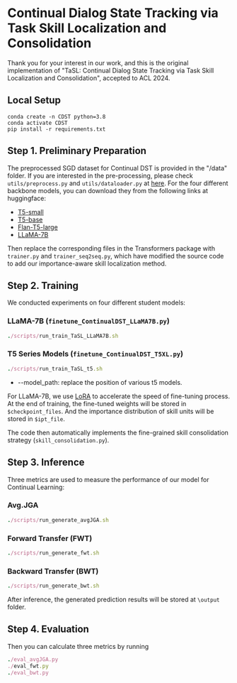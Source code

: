 # Continual Dialog State Tracking via Task Skill Localization and Consolidation
Thank you for your interest in our work, and this is the original implementation of "TaSL: Continual Dialog State Tracking via Task Skill Localization and Consolidation", accepted to ACL 2024.

## Local Setup
```
conda create -n CDST python=3.8
conda activate CDST
pip install -r requirements.txt
```

## Step 1. Preliminary Preparation
The preprocessed SGD dataset for Continual DST is provided in the "/data" folder. If you are interested in the pre-processing, please check `utils/preprocess.py` and `utils/dataloader.py` at [here](https://github.com/thu-coai/CPT4DST).
For the four different backbone models, you can download they from the following links at huggingface:
* [T5-small](https://huggingface.co/google-t5/t5-small)
* [T5-base](https://huggingface.co/google-t5/t5-base)
* [Flan-T5-large](https://huggingface.co/google/flan-t5-large)
* [LLaMA-7B](https://huggingface.co/yahma/llama-7b-hf)


Then replace the corresponding files in the Transformers package with `trainer.py` and `trainer_seq2seq.py`, which have modified the source code to add our importance-aware skill localization method.


## Step 2. Training
We conducted experiments on four different student models:
### LLaMA-7B (`finetune_ContinualDST_LLaMA7B.py`)
```ruby
./scripts/run_train_TaSL_LLaMA7B.sh
```
### T5 Series Models (`finetune_ContinualDST_T5XL.py`)
```ruby
./scripts/run_train_TaSL_t5.sh
```
* --model_path: replace the position of various t5 models.

For LLaMA-7B, we use [LoRA](https://github.com/microsoft/LoRA) to accelerate the speed of fine-tuning process. At the end of training, the fine-tuned weights will be stored in `$checkpoint_files`. And the importance distribution of skill units will be stored in `$ipt_file`.

The code then automatically implements the fine-grained skill consolidation strategy (`skill_consolidation.py`).


## Step 3. Inference
Three metrics are used to measure the performance of our model for Continual Learning:

### **Avg.JGA**
```ruby
./scripts/run_generate_avgJGA.sh
```
### Forward Transfer (**FWT**)
```ruby
./scripts/run_generate_fwt.sh
```
### Backward Transfer (**BWT**)
```ruby
./scripts/run_generate_bwt.sh
```
After inference, the generated prediction results will be stored at `\output` folder. 


## Step 4. Evaluation
Then you can calculate three metrics by running
```ruby
./eval_avgJGA.py
./eval_fwt.py
./eval_bwt.py
```


